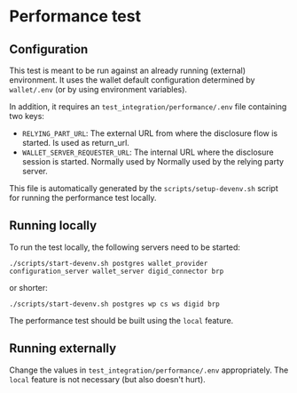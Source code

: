 # Performance test

## Configuration

This test is meant to be run against an already running (external) environment. It uses the wallet default
configuration determined by `wallet/.env` (or by using environment variables).

In addition, it requires an `test_integration/performance/.env` file containing two keys:

- `RELYING_PART_URL`: The external URL from where the disclosure flow is started. Is used as return_url.
- `WALLET_SERVER_REQUESTER_URL`: The internal URL where the disclosure session is started. Normally used by Normally
  used by the relying party server.

This file is automatically generated by the `scripts/setup-devenv.sh` script for running the performance test locally.

## Running locally

To run the test locally, the following servers need to be started:

    ./scripts/start-devenv.sh postgres wallet_provider configuration_server wallet_server digid_connector brp

or shorter:

    ./scripts/start-devenv.sh postgres wp cs ws digid brp

The performance test should be built using the `local` feature.

## Running externally

Change the values in `test_integration/performance/.env` appropriately. The `local` feature is not necessary (but also
doesn't hurt).
